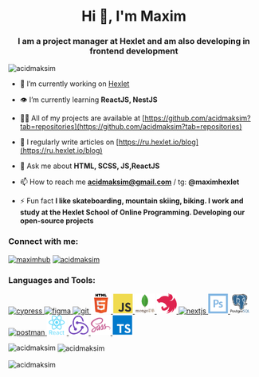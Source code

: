 <h1 align="center">Hi 👋, I'm Maxim</h1>
<h3 align="center">I am a project manager at Hexlet and am also developing in frontend development</h3>

<p align="left"> <img src="https://komarev.com/ghpvc/?username=acidmaksim&label=Profile%20views&color=b4def9&style=flat-square" alt="acidmaksim" /> </p>

- 🏫 I’m currently working on [Hexlet](https://github.com/Hexlet)

- 👁 I’m currently learning **ReactJS, NestJS**

- 👨‍💻 All of my projects are available at [https://github.com/acidmaksim?tab=repositories](https://github.com/acidmaksim?tab=repositories)

- 📝 I regularly write articles on [https://ru.hexlet.io/blog](https://ru.hexlet.io/blog)

- 💬 Ask me about **HTML, SCSS, JS,ReactJS**

- 📫 How to reach me **acidmaksim@gmail.com** / tg: **@maximhexlet**

- ⚡ Fun fact **I like skateboarding, mountain skiing, biking. I work and study at the Hexlet School of Online Programming. Developing our open-source projects**

<h3 align="left">Connect with me:</h3>
<p align="left">
<a href="https://linkedin.com/in/maximhub" target="blank"><img align="center" src="https://raw.githubusercontent.com/rahuldkjain/github-profile-readme-generator/master/src/images/icons/Social/linked-in-alt.svg" alt="maximhub" height="30" width="40" /></a>
<a href="https://codesandbox.com/acidmaksim" target="blank"><img align="center" src="https://raw.githubusercontent.com/rahuldkjain/github-profile-readme-generator/master/src/images/icons/Social/codesandbox.svg" alt="acidmaksim" height="30" width="40" /></a>
</p>

<h3 align="left">Languages and Tools:</h3>
<p align="left"> <a href="https://www.cypress.io" target="_blank" rel="noreferrer"> <img src="https://raw.githubusercontent.com/simple-icons/simple-icons/6e46ec1fc23b60c8fd0d2f2ff46db82e16dbd75f/icons/cypress.svg" alt="cypress" width="40" height="40"/> </a> <a href="https://www.figma.com/" target="_blank" rel="noreferrer"> <img src="https://www.vectorlogo.zone/logos/figma/figma-icon.svg" alt="figma" width="40" height="40"/> </a> <a href="https://git-scm.com/" target="_blank" rel="noreferrer"> <img src="https://www.vectorlogo.zone/logos/git-scm/git-scm-icon.svg" alt="git" width="40" height="40"/> </a> <a href="https://www.w3.org/html/" target="_blank" rel="noreferrer"> <img src="https://raw.githubusercontent.com/devicons/devicon/master/icons/html5/html5-original-wordmark.svg" alt="html5" width="40" height="40"/> </a> <a href="https://developer.mozilla.org/en-US/docs/Web/JavaScript" target="_blank" rel="noreferrer"> <img src="https://raw.githubusercontent.com/devicons/devicon/master/icons/javascript/javascript-original.svg" alt="javascript" width="40" height="40"/> </a> <a href="https://www.mongodb.com/" target="_blank" rel="noreferrer"> <img src="https://raw.githubusercontent.com/devicons/devicon/master/icons/mongodb/mongodb-original-wordmark.svg" alt="mongodb" width="40" height="40"/> </a> <a href="https://nestjs.com/" target="_blank" rel="noreferrer"> <img src="https://raw.githubusercontent.com/devicons/devicon/master/icons/nestjs/nestjs-plain.svg" alt="nestjs" width="40" height="40"/> </a> <a href="https://nextjs.org/" target="_blank" rel="noreferrer"> <img src="https://cdn.worldvectorlogo.com/logos/nextjs-2.svg" alt="nextjs" width="40" height="40"/> </a> <a href="https://www.photoshop.com/en" target="_blank" rel="noreferrer"> <img src="https://raw.githubusercontent.com/devicons/devicon/master/icons/photoshop/photoshop-line.svg" alt="photoshop" width="40" height="40"/> </a> <a href="https://www.postgresql.org" target="_blank" rel="noreferrer"> <img src="https://raw.githubusercontent.com/devicons/devicon/master/icons/postgresql/postgresql-original-wordmark.svg" alt="postgresql" width="40" height="40"/> </a> <a href="https://postman.com" target="_blank" rel="noreferrer"> <img src="https://www.vectorlogo.zone/logos/getpostman/getpostman-icon.svg" alt="postman" width="40" height="40"/> </a> <a href="https://reactjs.org/" target="_blank" rel="noreferrer"> <img src="https://raw.githubusercontent.com/devicons/devicon/master/icons/react/react-original-wordmark.svg" alt="react" width="40" height="40"/> </a> <a href="https://redux.js.org" target="_blank" rel="noreferrer"> <img src="https://raw.githubusercontent.com/devicons/devicon/master/icons/redux/redux-original.svg" alt="redux" width="40" height="40"/> </a> <a href="https://sass-lang.com" target="_blank" rel="noreferrer"> <img src="https://raw.githubusercontent.com/devicons/devicon/master/icons/sass/sass-original.svg" alt="sass" width="40" height="40"/> </a> <a href="https://www.typescriptlang.org/" target="_blank" rel="noreferrer"> <img src="https://raw.githubusercontent.com/devicons/devicon/master/icons/typescript/typescript-original.svg" alt="typescript" width="40" height="40"/> </a> </p>

<p><img align="left" src="https://github-readme-stats.vercel.app/api/top-langs?username=acidmaksim&show_icons=true&theme=dark&locale=en&layout=compact" alt="acidmaksim" /></p>

<p>&nbsp;<img align="center" src="https://github-readme-stats.vercel.app/api?username=acidmaksim&show_icons=true&theme=dark&locale=en" alt="acidmaksim" /></p>

<p><img align="center" src="https://github-readme-streak-stats.herokuapp.com/?user=acidmaksim&theme=dark" alt="acidmaksim" /></p>
